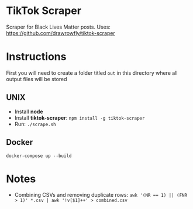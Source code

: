 # TikTok Scraper
Scraper for Black Lives Matter posts.
Uses: https://github.com/drawrowfly/tiktok-scraper

# Instructions
First you will need to create a folder titled `out` in this directory where all output files will be stored

## UNIX
- Install **node**
- Install **tiktok-scraper**: `npm install -g tiktok-scraper`
- Run: `./scrape.sh`

## Docker
```
docker-compose up --build
```

# Notes
- Combining CSVs and removing duplicate rows: `awk '(NR == 1) || (FNR > 1)' *.csv | awk '!v[$1]++' > combined.csv`